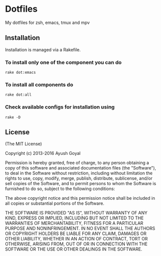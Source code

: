 Dotfiles
==============================

My dotfiles for zsh, emacs, tmux and mpv

Installation
------------
Installation is managed via a Rakefile.
         
### To install only one of the component you can do

    rake dot:emacs

### To install all components do

    rake dot:all

### Check available configs for installation using

    rake -D
 
License
-------

(The MIT License)

Copyright (c) 2013-2016 Ayush Goyal

Permission is hereby granted, free of charge, to any person obtaining a copy of
this software and associated documentation files (the "Software"), to deal in
the Software without restriction, including without limitation the rights to
use, copy, modify, merge, publish, distribute, sublicense, and/or sell copies
of the Software, and to permit persons to whom the Software is furnished to do
so, subject to the following conditions:

The above copyright notice and this permission notice shall be included in all
copies or substantial portions of the Software.

THE SOFTWARE IS PROVIDED "AS IS", WITHOUT WARRANTY OF ANY KIND, EXPRESS OR
IMPLIED, INCLUDING BUT NOT LIMITED TO THE WARRANTIES OF MERCHANTABILITY,
FITNESS FOR A PARTICULAR PURPOSE AND NONINFRINGEMENT. IN NO EVENT SHALL THE
AUTHORS OR COPYRIGHT HOLDERS BE LIABLE FOR ANY CLAIM, DAMAGES OR OTHER
LIABILITY, WHETHER IN AN ACTION OF CONTRACT, TORT OR OTHERWISE, ARISING FROM,
OUT OF OR IN CONNECTION WITH THE SOFTWARE OR THE USE OR OTHER DEALINGS IN THE
SOFTWARE.
